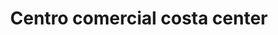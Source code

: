 ---
title: "Centro comercial costa center"
url: /lecheria/centro-comercial-costa-center/
shop: Einkaufszentrum
---